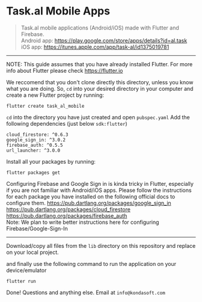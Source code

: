 # Task.al Mobile Apps

> Task.al mobile applications (Android/iOS) made with Flutter and Firebase.  
Android app: https://play.google.com/store/apps/details?id=al.task  
iOS app: https://itunes.apple.com/app/task-al/id1375019781

---

NOTE: This guide assumes that you have already installed Flutter. For more info about Flutter please check https://flutter.io

We reccomend that you don't clone directly this directory, unless you know what you are doing. So, `cd` into your desired directory in your computer and create a new Flutter project by running:

```flutter create task_al_mobile```

`cd` into the directory you have just created and open `pubspec.yaml` Add the following dependencies (just below `sdk:flutter`)

```
cloud_firestore: ^0.6.3
google_sign_in: ^3.0.2
firebase_auth: ^0.5.5
url_launcher: ^3.0.0
```

Install all your packages by running:

```
flutter packages get
```

Configuring Firebase and Google Sign in is kinda tricky in Flutter, especially if you are not familiar with Android/iOS apps. Please follow the instructions for each package you have installed on the following official docs to configure them.
https://pub.dartlang.org/packages/google_sign_in  
https://pub.dartlang.org/packages/cloud_firestore  
https://pub.dartlang.org/packages/firebase_auth  
Note: We plan to write better instructions here for configuring Firebase/Google-Sign-In

---

Download/copy all files from the `lib` directory on this repository and replace on your local project.


and finally use the following command to run the application on your device/emulator

```
flutter run
```

Done! Questions and anything else. Email at `info@kondasoft.com`
